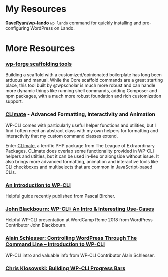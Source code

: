 # My Resources

**[0aveRyan/wp-lando](https://github.com/0aveRyan/wp-lando)**
`wp lando` command for quickly installing and pre-configuring WordPress on Lando.

# More Resources

### [wp-forge scaffolding tools](https://github.com/wp-forge/wp-scaffolding-tool)

Building a scaffold with a customized/opinionated boilerplate has long been arduous and manual. While the Core scaffold commands are a great starting place, this tool built by @wpscholar is much more robust and can handle more dynamic things like running shell commands, adding Composer and npm packages, with a much more robust foundation and rich customization support.

### [CLImate](https://climate.thephpleague.com/) - Advanced Formatting, Interactivity and Animation

WP-CLI comes with particularly useful helper functions and utilities, but I find I often need an abstract class with my own helpers for formatting and interactivity that my custom command classes extend.

Enter [CLImate](https://climate.thephpleague.com/), a terrific PHP package from The League of Extraordinary Packages. CLImate does overlap some functionality provided in WP-CLI helpers and utilties, but it can be used in-lieu or alongside without issue. It also brings more advanced formatting, animation and interactive tools like CLI checkboxes and multiselects that are common in JavaScript-based CLIs.

### [An Introduction to WP-CLI](https://pascalbirchler.com/an-introduction-to-wp-cli/)

Helpful guide recently published from Pascal Bircher.

### [John Blackbourn: WP-CLI: An Intro & Interesting Use-Cases](https://wordpress.tv/2019/04/14/john-blackbourn-wp-cli-an-intro-and-interesting-use-cases/)

Helpful WP-CLI presentation at WordCamp Rome 2018 from WordPress Contributor John Blackbourn.

### [Alain Schlesser: Controlling WordPress Through The Command Line – Introduction to WP-CLI](https://wordpress.tv/2017/05/22/alain-schlesser-controlling-wordpress-through-the-command-line-introduction-to-wp-cli/)

WP-CLI intro and valuable info from WP-CLI Contributor Alain Schlesser.

### [Chris Klosowski: Building WP-CLI Progress Bars](https://chrisk.io/adding-progress-bars-wp-cli-processes/)
